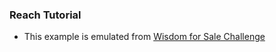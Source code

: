 ### Reach Tutorial

- This example is emulated from [Wisdom for Sale Challenge](https://docs.reach.sh/tut/wfs/#wfs)